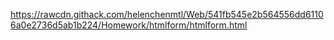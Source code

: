https://rawcdn.githack.com/helenchenmtl/Web/541fb545e2b564556dd61106a0e2736d5ab1b224/Homework/htmlform/htmlform.html